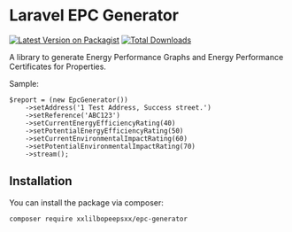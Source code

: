 # Laravel EPC Generator

[![Latest Version on Packagist](https://img.shields.io/packagist/v/xxlilbopeepsxx/epc-generator.svg?style=flat-square)](https://packagist.org/packages/xxlilbopeepsxx/epc-generator)
[![Total Downloads](https://img.shields.io/packagist/dt/xxlilbopeepsxx/epc-generator.svg?style=flat-square)](https://packagist.org/packages/xxlilbopeepsxx/epc-generator)

A library to generate Energy Performance Graphs and Energy Performance Certificates for Properties.  

Sample:

```
$report = (new EpcGenerator())
    ->setAddress('1 Test Address, Success street.')
    ->setReference('ABC123')
    ->setCurrentEnergyEfficiencyRating(40)
    ->setPotentialEnergyEfficiencyRating(50)
    ->setCurrentEnvironmentalImpactRating(60)
    ->setPotentialEnvironmentalImpactRating(70)
    ->stream();
```

## Installation

You can install the package via composer:

```
composer require xxlilbopeepsxx/epc-generator
```


